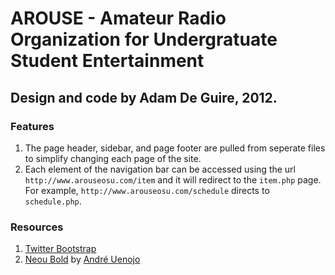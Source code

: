 # AROUSE - Amateur Radio Organization for Undergratuate Student Entertainment

## Design and code by Adam De Guire, 2012.

### Features

1. The page header, sidebar, and page footer are pulled from seperate files to simplify changing each page of the site.
2. Each element of the navigation bar can be accessed using the url `http://www.arouseosu.com/item` and it will redirect to the `item.php` page. For example, `http://www.arouseosu.com/schedule` directs to `schedule.php`.

### Resources

1. [Twitter Bootstrap][bootstrap]
2. [Neou Bold][nb] by [André Uenojo][artist]

[bootstrap]: http://twitter.github.com/bootstrap/
[nb]: http://www.dafont.com/neou.font
[artist]: http://cargocollective.com/andreuenojo
